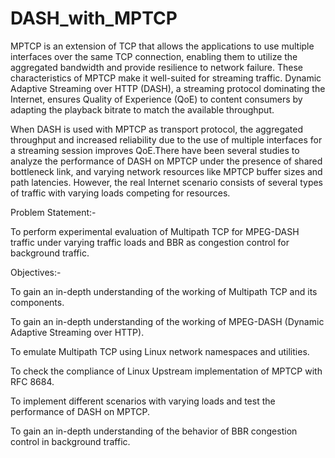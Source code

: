 # DASH_with_MPTCP
MPTCP is an extension of TCP that allows the applications to  use multiple interfaces over the same TCP connection, enabling them to utilize the aggregated bandwidth and provide resilience to network failure. These characteristics of MPTCP make it well-suited for streaming traffic. Dynamic Adaptive Streaming over HTTP (DASH), a streaming protocol dominating the Internet, ensures Quality of Experience (QoE) to content consumers by adapting the playback bitrate to match the available throughput.


 When DASH is used with MPTCP as transport protocol, the aggregated throughput and increased reliability due to the use of multiple interfaces for a streaming session improves QoE.There have been several studies to analyze the performance of DASH on MPTCP under the presence of shared bottleneck link, and varying network resources like MPTCP buffer sizes and path latencies. However, the real Internet scenario consists of several types of traffic with varying loads competing for resources.

Problem Statement:-

To perform experimental evaluation of Multipath TCP for MPEG-DASH traffic under varying traffic loads and BBR as congestion control for background traffic.

Objectives:-

To gain an in-depth understanding of the working of Multipath TCP and its components.

To gain an in-depth understanding of the working of MPEG-DASH (Dynamic Adaptive Streaming over HTTP).

To emulate Multipath TCP using Linux network namespaces and utilities.

To check the compliance of Linux Upstream implementation of MPTCP with RFC 8684.

To implement different scenarios with varying loads and test the performance of DASH on MPTCP.

To gain an in-depth understanding of the behavior of BBR congestion control in background traffic.

